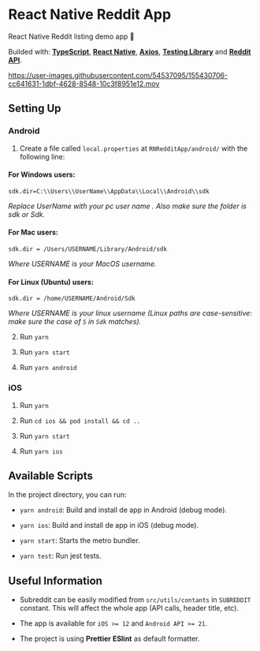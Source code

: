 # React Native Reddit App

React Native Reddit listing demo app 🚀

Builded with: [__TypeScript__](https://www.typescriptlang.org/), [__React Native__](https://reactnative.dev/), [__Axios__](https://github.com/axios/axios), [__Testing Library__](https://testing-library.com/) and [__Reddit API__](https://github.com/reddit-archive/reddit/wiki/json).

https://user-images.githubusercontent.com/54537095/155430706-cc641631-1dbf-4628-8548-10c3f8951e12.mov

## Setting Up

### Android

1. Create a file called `local.properties` at `RNRedditApp/android/` with the following line:

#### For Windows users:
````
sdk.dir=C:\\Users\\UserName\\AppData\\Local\\Android\\sdk
````
_Replace UserName with your pc user name . Also make sure the folder is sdk or Sdk._

#### For Mac users:
````
sdk.dir = /Users/USERNAME/Library/Android/sdk
````
_Where USERNAME is your MacOS username._

#### For Linux (Ubuntu) users:
````
sdk.dir = /home/USERNAME/Android/Sdk
````
_Where USERNAME is your linux username (Linux paths are case-sensitive: make sure the case of `S` in `Sdk` matches)._
<br />

2. Run `yarn`

3. Run `yarn start`

4. Run `yarn android`

### iOS

1. Run `yarn`

2. Run `cd ios && pod install && cd ..`

3. Run `yarn start`

4. Run `yarn ios`

## Available Scripts

In the project directory, you can run:

- `yarn android`: Build and install de app in Android (debug mode).

- `yarn ios`: Build and install de app in iOS (debug mode).

- `yarn start`: Starts the metro bundler.

- `yarn test`: Run jest tests.

## Useful Information

- Subreddit can be easily modified from `src/utils/contants` in `SUBREDDIT` constant. This will affect the whole app (API calls, header title, etc).

- The app is available for `iOS >= 12` and `Android API >= 21`.

- The project is using __Prettier ESlint__ as default formatter.

